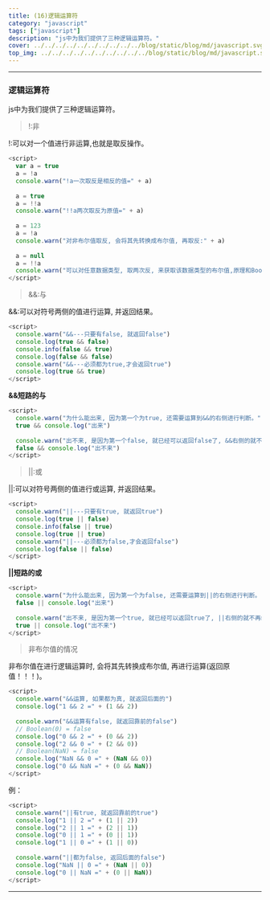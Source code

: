 ```yaml
---
title: (16)逻辑运算符
category: "javascript"
tags: ["javascript"]
description: "js中为我们提供了三种逻辑运算符。"
cover: ../../../../../../../../../../blog/static/blog/md/javascript.svg
top_img: ../../../../../../../../../../blog/static/blog/md/javascript.svg
---
```


***

### 逻辑运算符


js中为我们提供了三种逻辑运算符。


> !:非

!:可以对一个值进行非运算,也就是取反操作。


```js js
<script>
  var a = true
  a = !a
  console.warn("!a一次取反是相反的值=" + a)
  
  a = true
  a = !!a
  console.warn("!!a两次取反为原值=" + a)
  
  a = 123
  a = !a
  console.warn("对非布尔值取反, 会将其先转换成布尔值, 再取反:" + a)
  
  a = null
  a = !!a
  console.warn("可以对任意数据类型, 取两次反, 来获取该数据类型的布尔值,原理和Boolean()函数一样, 但更简单了:" + a)
</script>
```

> &&:与

&&:可以对符号两侧的值进行运算, 并返回结果。


```js js
<script>
  console.warn("&&---只要有false, 就返回false")
  console.log(true && false)
  console.info(false && true)
  console.log(false && false)
  console.warn("&&---必须都为true,才会返回true")
  console.log(true && true)
</script>
```


**&&短路的与**


```js js
<script>
  console.warn("为什么能出来, 因为第一个为true, 还需要运算到&&的右侧进行判断。")
  true && console.log("出来")
  
  console.warn("出不来, 是因为第一个false, 就已经可以返回false了, &&右侧的就不再继续执行了")
  false && console.log("出不来")
</script>
```


> ||:或

||:可以对符号两侧的值进行或运算, 并返回结果。


```js js
<script>
  console.warn("||---只要有true, 就返回true")
  console.log(true || false)
  console.info(false || true)
  console.log(true || true)
  console.warn("||---必须都为false,才会返回false")
  console.log(false || false)
</script>
```


**||短路的或**


```js js
<script>
  console.warn("为什么能出来, 因为第一个为false, 还需要运算到||的右侧进行判断。")
  false || console.log("出来")
  
  console.warn("出不来, 是因为第一个true, 就已经可以返回true了, ||右侧的就不再继续执行了")
  true || console.log("出不来")
</script>
```


> 非布尔值的情况

非布尔值在进行逻辑运算时, 会将其先转换成布尔值, 再进行运算(返回原值！！！)。


```js js
<script>
  console.warn("&&运算, 如果都为真, 就返回后面的")
  console.log("1 && 2 =" + (1 && 2))
  
  console.warn("&&运算有false, 就返回靠前的false")
  // Boolean(0) = false
  console.log("0 && 2 =" + (0 && 2))
  console.log("2 && 0 =" + (2 && 0))
  // Boolean(NaN) = false
  console.log("NaN && 0 =" + (NaN && 0))
  console.log("0 && NaN =" + (0 && NaN))
</script>
```


例：


```js js
<script>
  console.warn("||有true, 就返回靠前的true")
  console.log("1 || 2 =" + (1 || 2))
  console.log("2 || 1 =" + (2 || 1))
  console.log("0 || 1 =" + (0 || 1))
  console.log("1 || 0 =" + (1 || 0))
  
  console.warn("||都为false, 返回后面的false")
  console.log("NaN || 0 =" + (NaN || 0))
  console.log("0 || NaN =" + (0 || NaN))
</script>
```


***